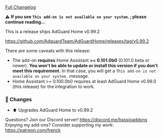 [Full Changelog][changelog]

⚠️ **If you see `This add-on is not available on your system.`; please continue reading...**

This is a release ships AdGuard Home v0.99.2

<https://github.com/AdguardTeam/AdGuardHome/releases/tag/v0.99.2>

There are some caveats with this release:

- The add-on **requires** Home Assistant **>= 0.101.0b0** (0.101.0 beta or newer). **You won't be able to update or install this version if you don't meet this requirement.**
  In that case, you will get a `This add-on is not available on your system.` message.
- Home Assistant >= 0.100.0b0 requires at least AdGuard Home v0.99.0 (this release) for the integration to work.

### 🔨 Changes

- :arrow_up: Upgrades AdGuard Home to v0.99.2

[changelog]: https://github.com/hassio-addons/addon-adguard-home/compare/v2.2.2...v2.2.3

Questions? Join our Discord server! https://discord.me/hassioaddons
Enjoying my add-ons? Consider supporting my work: https://patreon.com/frenck